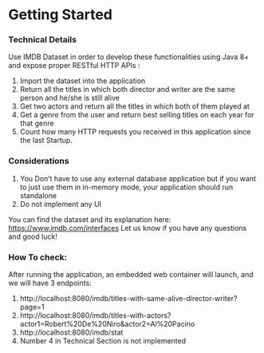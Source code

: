 # Getting Started

### Technical Details
Use IMDB Dataset in order to develop these functionalities using Java 8+ and expose proper RESTful HTTP APIs :
1. Import the dataset into the application
2. Return all the titles in which both director and writer are the same person and he/she
   is still alive
3. Get two actors and return all the titles in which both of them played at
4. Get a genre from the user and return best selling titles on each year for that genre
5. Count how many HTTP requests you received in this application since the last
   Startup.


### Considerations

1. You Don’t have to use any external database application but if you want to just use
them in in-memory mode, your application should run standalone
2. Do not implement any UI

You can find the dataset and its explanation here: https://www.imdb.com/interfaces Let us know if you have any questions and good luck!

### How To check:
After running the application, an embedded web container will launch, and we will have 3 endpoints:
1. http://localhost:8080/imdb/titles-with-same-alive-director-writer?page=1
2. http://localhost:8080/imdb/titles-with-actors?actor1=Robert%20De%20Niro&actor2=Al%20Pacino
3. http://localhost:8080/imdb/stat
4. Number 4 in Technical Section is not implemented